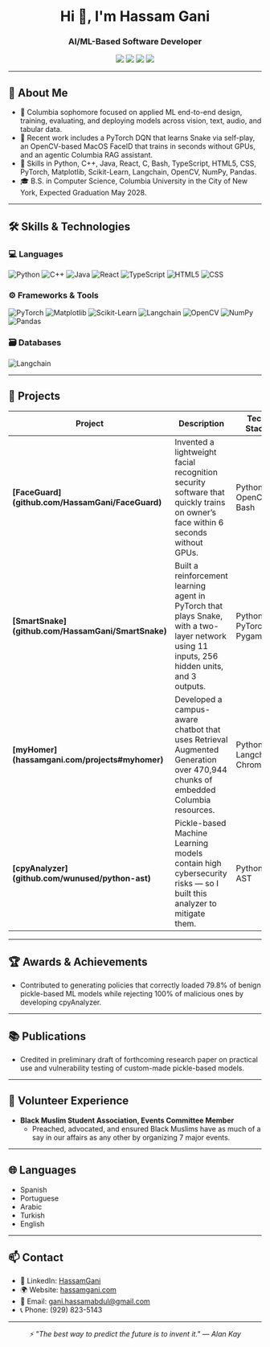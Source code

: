 <h1 align="center">Hi 👋, I'm Hassam Gani</h1>
<h3 align="center">AI/ML-Based Software Developer</h3>

<p align="center">
  <a href="https://hassamgani.com"><img src="https://img.shields.io/badge/Website-hassamgani.com-blue?style=for-the-badge&logo=google-chrome&logoColor=white" /></a>
  <a href="https://github.com/HassamGani"><img src="https://img.shields.io/badge/GitHub-HassamGani-181717?style=for-the-badge&logo=github&logoColor=white" /></a>
  <a href="mailto:gani.hassamabdul@gmail.com"><img src="https://img.shields.io/badge/Email-gani.hassamabdul@gmail.com-D14836?style=for-the-badge&logo=gmail&logoColor=white" /></a>
  <a href="https://linkedin.com/in/HassamGani"><img src="https://img.shields.io/badge/LinkedIn-HassamGani-0A66C2?style=for-the-badge&logo=linkedin&logoColor=white" /></a>
</p>

---

## 🧠 About Me

- 🎯 Columbia sophomore focused on applied ML end-to-end design, training, evaluating, and deploying models across vision, text, audio, and tabular data.
- 🚀 Recent work includes a PyTorch DQN that learns Snake via self-play, an OpenCV-based MacOS FaceID that trains in seconds without GPUs, and an agentic Columbia RAG assistant.
- 🧠 Skills in Python, C++, Java, React, C, Bash, TypeScript, HTML5, CSS, PyTorch, Matplotlib, Scikit-Learn, Langchain, OpenCV, NumPy, Pandas.
- 🎓 B.S. in Computer Science, Columbia University in the City of New York, Expected Graduation May 2028.

---

## 🛠️ Skills & Technologies

### 💻 Languages
![Python](https://img.shields.io/badge/Python-3776AB?style=flat-square&logo=python&logoColor=white)
![C++](https://img.shields.io/badge/C++-00599C?style=flat-square&logo=cplusplus&logoColor=white)
![Java](https://img.shields.io/badge/Java-007396?style=flat-square&logo=java&logoColor=white)
![React](https://img.shields.io/badge/React-61DAFB?style=flat-square&logo=react&logoColor=black)
![TypeScript](https://img.shields.io/badge/TypeScript-3178C6?style=flat-square&logo=typescript&logoColor=white)
![HTML5](https://img.shields.io/badge/HTML5-E34F26?style=flat-square&logo=html5&logoColor=white)
![CSS](https://img.shields.io/badge/CSS-1572B6?style=flat-square&logo=css3&logoColor=white)

### ⚙️ Frameworks & Tools
![PyTorch](https://img.shields.io/badge/PyTorch-EE4C2C?style=flat-square&logo=pytorch&logoColor=white)
![Matplotlib](https://img.shields.io/badge/Matplotlib-BF4F72?style=flat-square&logo=matplotlib&logoColor=white)
![Scikit-Learn](https://img.shields.io/badge/Scikit-Learn-F7931E?style=flat-square&logo=scikit-learn&logoColor=white)
![Langchain](https://img.shields.io/badge/Langchain-000000?style=flat-square&logo=langchain&logoColor=white)
![OpenCV](https://img.shields.io/badge/OpenCV-00599C?style=flat-square&logo=opencv&logoColor=white)
![NumPy](https://img.shields.io/badge/NumPy-013243?style=flat-square&logo=numpy&logoColor=white)
![Pandas](https://img.shields.io/badge/Pandas-150458?style=flat-square&logo=pandas&logoColor=white)

### 🗃️ Databases
![Langchain](https://img.shields.io/badge/Langchain-000000?style=flat-square&logo=langchain&logoColor=white)

---

## 📱 Projects

| Project | Description | Tech Stack |
|---------|-------------|------------|
| **[FaceGuard] (github.com/HassamGani/FaceGuard)** | Invented a lightweight facial recognition security software that quickly trains on owner’s face within 6 seconds without GPUs. | Python, OpenCV, Bash |
| **[SmartSnake] (github.com/HassamGani/SmartSnake)** | Built a reinforcement learning agent in PyTorch that plays Snake, with a two-layer network using 11 inputs, 256 hidden units, and 3 outputs. | Python, PyTorch, Pygame |
| **[myHomer] (hassamgani.com/projects#myhomer)** | Developed a campus-aware chatbot that uses Retrieval Augmented Generation over 470,944 chunks of embedded Columbia resources. | Python, Langchain, ChromaDB |
| **[cpyAnalyzer] (github.com/wunused/python-ast)** | Pickle-based Machine Learning models contain high cybersecurity risks — so I built this analyzer to mitigate them. | Python, AST |

---

## 🏆 Awards & Achievements

- Contributed to generating policies that correctly loaded 79.8% of benign pickle-based ML models while rejecting 100% of malicious ones by developing cpyAnalyzer.

---

## 📚 Publications

- Credited in preliminary draft of forthcoming research paper on practical use and vulnerability testing of custom-made pickle-based models.

---

## 🤝 Volunteer Experience

- **Black Muslim Student Association, Events Committee Member**
  - Preached, advocated, and ensured Black Muslims have as much of a say in our affairs as any other by organizing 7 major events.

---

## 🌐 Languages

- Spanish
- Portuguese
- Arabic
- Turkish
- English

---

## 📫 Contact

- 💼 LinkedIn: [HassamGani](https://linkedin.com/in/HassamGani)
- 🌍 Website: [hassamgani.com](https://hassamgani.com)
- 📧 Email: [gani.hassamabdul@gmail.com](mailto:gani.hassamabdul@gmail.com)
- 📞 Phone: (929) 823-5143

---

<p align="center">
  <em>⚡ "The best way to predict the future is to invent it." — Alan Kay</em>
</p>
